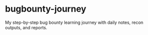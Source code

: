 # bugbounty-journey
My step-by-step bug bounty learning journey with daily notes, recon outputs, and reports.
